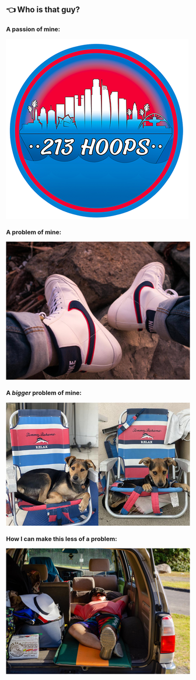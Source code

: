 ## 👈  Who is that guy?

### A passion of mine: 
![213Hoops](https://github.com/nielspineda/nielspineda/blob/master/Photos/213HoopsR_B.png)

### A problem of mine:
![Sneakers](https://github.com/nielspineda/nielspineda/blob/master/Photos/Sneakers.jpg)

### A _bigger_ problem of mine: 
![Kona](https://github.com/nielspineda/nielspineda/blob/master/Photos/Kona)

### How I can make this less of a problem:
![Car Camping](https://github.com/nielspineda/nielspineda/blob/master/Photos/CarCamping.jpg)
